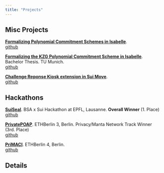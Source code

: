 ```yaml
--- 
title: "Projects"
--- 
```


## Misc Projects

[**Formalizing Polynomial Commitment Schemes in Isabelle**](MiscProjects/F_PCS/).\
[github](https://github.com/tobias-rothmann/Polynomial-Commitment-Schemes/blob/main/README.md)

[**Formalizing the KZG Polynomial Commitment Scheme in Isabelle**](MiscProjects/F_KZG/). Bachelor Thesis. TU Munich.\
[github](https://github.com/tobias-rothmann/KZG-Polynomial-Commitment-Scheme)

[**Challenge Reponse Kiosk extension in Sui Move**](MiscProjects/CR_Kiosk/).\
[github](https://github.com/tobias-rothmann/Challenge_Response_Kiosk)

## Hackathons

[**SuiSeal**](Hackathons/SuiSeal/). BSA x Sui Hackathon at EPFL, Lausanne. **Overall Winner** (1. Place)\
[github](https://github.com/TUM-Blockchain-Club/SuiSeal)

[**PrivatePOAP**](Hackathons/PrivatePOAP/). ETHBerlin 3, Berlin. Privacy/Manta Network Track Winner (3rd. Place)\
[github](https://github.com/TUM-Blockchain-Club/SuiSeal)

[**PriMACI**](Hackathons/PriMACI/). ETHBerlin 4, Berlin. \
[github](https://github.com/TUM-Blockchain-Club/SuiSeal)

## Details
